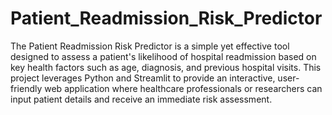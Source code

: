 # Patient_Readmission_Risk_Predictor
The Patient Readmission Risk Predictor is a simple yet effective tool designed to assess a patient's likelihood of hospital readmission based on key health factors such as age, diagnosis, and previous hospital visits. This project leverages Python and Streamlit to provide an interactive, user-friendly web application where healthcare professionals or researchers can input patient details and receive an immediate risk assessment.